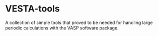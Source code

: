 # VESTA-tools
A collection of simple tools that proved to be needed for handling large periodic calculations with the VASP software package.
